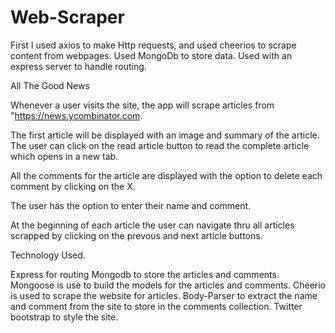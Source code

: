 # Web-Scraper

 First I used axios to make Http requests, and used cheerios to scrape content from webpages. Used MongoDb to store data. Used with an express server to handle routing.
 
 All The Good News

Whenever a user visits the site, the app will scrape articles from "https://news.ycombinator.com.

The first article will be displayed with an image and summary of the article. The user can click on the read article button to read the complete article which opens in a new tab.

All the comments for the article are displayed with the option to delete each comment by clicking on the X.

The user has the option to enter their name and comment.

At the beginning of each article the user can navigate thru all articles scrapped by clicking on the prevous and next article buttons.



Technology Used.

Express for routing Mongodb to store the articles and comments. Mongoose is use to build the models for the articles and comments. Cheerio is used to scrape the website for articles. Body-Parser to extract the name and comment from the site to store in the comments collection. Twitter bootstrap to style the site.
